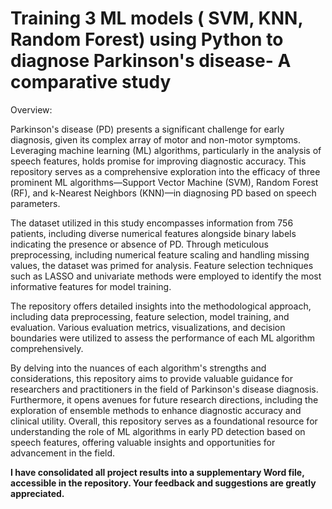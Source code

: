 # Training 3 ML models ( SVM, KNN, Random Forest) using Python to diagnose Parkinson's disease- A comparative study
Overview:

Parkinson's disease (PD) presents a significant challenge for early diagnosis, given its complex array of motor and non-motor symptoms. Leveraging machine learning (ML) algorithms, particularly in the analysis of speech features, holds promise for improving diagnostic accuracy. This repository serves as a comprehensive exploration into the efficacy of three prominent ML algorithms—Support Vector Machine (SVM), Random Forest (RF), and k-Nearest Neighbors (KNN)—in diagnosing PD based on speech parameters.

The dataset utilized in this study encompasses information from 756 patients, including diverse numerical features alongside binary labels indicating the presence or absence of PD. Through meticulous preprocessing, including numerical feature scaling and handling missing values, the dataset was primed for analysis. Feature selection techniques such as LASSO and univariate methods were employed to identify the most informative features for model training.

The repository offers detailed insights into the methodological approach, including data preprocessing, feature selection, model training, and evaluation. Various evaluation metrics, visualizations, and decision boundaries were utilized to assess the performance of each ML algorithm comprehensively.

By delving into the nuances of each algorithm's strengths and considerations, this repository aims to provide valuable guidance for researchers and practitioners in the field of Parkinson's disease diagnosis. Furthermore, it opens avenues for future research directions, including the exploration of ensemble methods to enhance diagnostic accuracy and clinical utility.
Overall, this repository serves as a foundational resource for understanding the role of ML algorithms in early PD detection based on speech features, offering valuable insights and opportunities for advancement in the field.

**I have consolidated all project results into a supplementary Word file, accessible in the repository. Your feedback and suggestions are greatly appreciated.**
